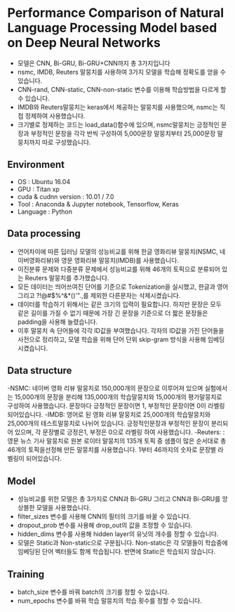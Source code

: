 # Performance Comparison of Natural Language Processing Model based on Deep Neural Networks

- 모델은 CNN, Bi-GRU, Bi-GRU+CNN까지 총 3가지입니다
- nsmc, IMDB, Reuters 말뭉치를 사용하여 3가지 모델을 학습해 정확도를 얻을 수 있습니다.
- CNN-rand, CNN-static, CNN-non-static 변수를 이용해 학습방법을 다르게 할 수 있습니다.
- IMDB와 Reuters말뭉치는 keras에서 제공하는 말뭉치를 사용했으며, nsmc는 직접 정제하여 사용했습니다.
- 크기별로 정제하는 코드는 load_data()함수에 있으며, nsmc말뭉치는 긍정적인 문장과 부정적인 문장을 각각 반씩 구성하여 5,000문장 말뭉치부터 25,000문장 말뭉치까지 따로 구성했습니다.

## Environment
- OS : Ubuntu 16.04
- GPU : Titan xp
- cuda & cudnn version : 10.01 / 7.0
- Tool : Anaconda & Jupyter notebook, Tensorflow, Keras
- Language : Python

## Data processing
- 언어차이에 따른 딥러닝 모델의 성능비교를 위해 한글 영화리뷰 말뭉치(NSMC, 네이버영화리뷰)와 영문 영화리뷰 말뭉치(IMDB)를 사용했습니다. 
- 이진분류 문제와 다중분류 문제에서 성능비교를 위해 46개의 토픽으로 분류되어 있는 Reuters 말뭉치를 추가했습니다.
- 모든 데이터는 띄어쓰여진 단어를 기준으로 Tokenization을 실시했고, 한글과 영어 그리고 ?!@#$%^&*()'".,를 제외한 다른문자는 삭제시켰습니다.
- 데이터를 학습하기 위해서는 같은 크기의 입력이 필요합니다. 하지만 문장은 모두 같은 길이를 가질 수 없기 때문에 가장 긴 문장을 기준으로 더 짧은 문장들은 padding을 사용해 늘렸습니다.
- 이후 말뭉치 속 단어들에 각각 ID값을 부여했습니다. 각자의 ID값을 가진 단어들을 사전으로 정리하고, 모델 학습을 위해 단어 단위 skip-gram 방식을 사용해 임베딩시켰습니다.

## Data structure
-NSMC: 네이버 영화 리뷰 말뭉치로 150,000개의 문장으로 이루어져 있으며 실험에서는 15,000개의 문장을 분리해 135,000개의 학습말뭉치와 15,000개의 평가말뭉치로 구성하여 사용했습니다. 문장마다 긍정적인 문장이면 1, 부정적인 문장이면 0이 라벨링 되어있습니다.
-IMDB: 영어로 된 영화 리뷰 말뭉치로 25,000개의 학습말뭉치와 25,000개의 테스트말뭉치로 나뉘어 있습니다. 긍정적인문장과 부정적인 문장이 분리되어 있으며, 각 문장별로 긍정은1, 부정은 0으로 라벨링 하여 사용했습니다.
-Reuters: : 영문 뉴스 기사 말뭉치로 원본 로이터 말뭉치의 135개 토픽 중 샘플이 많은 순서대로 총 46개의 토픽을선정해 만든 말뭉치를 사용했습니다. 1부터 46까지의 숫자로 문장별 라벨링이 되어있습니다.

## Model
- 성능비교를 위한 모델은 총 3가지로 CNN과 Bi-GRU 그리고 CNN과 Bi-GRU를 앙상블한 모델을 사용했습니다.
- filter_sizes 변수를 사용해 CNN의 필터의 크기를 바꿀 수 있습니다.
- dropout_prob 변수를 사용해 drop_out의 값을 조정할 수 있습니다.
- hidden_dims 변수를 사용해 hidden layer의 유닛의 개수를 정할 수 있습니다.
- 모델은 Static과 Non-static으로 구분됩니다. Non-static은 각 모델들이 학습중에 임베딩된 단어 벡터들도 함께 학습됩니다. 반면에 Static은 학습되지 않습니다.

## Training
- batch_size 변수를 바꿔 batch의 크기를 정할 수 있습니다.
- num_epochs 변수를 바꿔 학습 말뭉치의 학습 횟수를 정할 수 있습니다.


